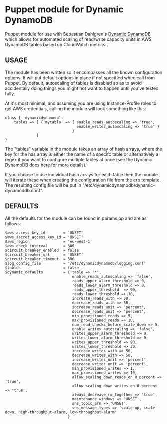 Puppet module for Dynamic DynamoDB
==================================

Puppet module for use with Sebastian Dahlgren's [Dynamic DynamoDB](https://github.com/sebdah/dynamic-dynamodb) which allows for automated scaling of read/write capacity units in AWS DynamoDB tables based on CloudWatch metrics.

USAGE
-----

The module has been written so it encompasses all the known configuration options. It will put default options in place if not specified when call from Puppet. By default, autoscaling of tables is disabled so as to avoid accidentally doing things you might not want to happen until you've tested fully.

At it's most minimal, and assuming you are using Instance-Profile roles to get AWS credentials, calling the module will look something like this:

    class { 'dynamicdynamodb': 
        tables => [ {'mytable' => { enable_reads_autoscaling => 'true', 
                                    enable_writes_autoscaling => 'true' } 
                                  }
                  ]
    }

The "tables" variable in the module takes an array of hash arrays, where the key for the has array is either the name of a specifc table or alternatively a regex if you want to configure multiple tables at once (see the Dynamic DynamoDB docs [here](http://dynamic-dynamodb.readthedocs.org/en/latest/configuration_options.html#global-configuration) for more details).

If you choose to use individual hash arrays for each table then the module will iterate these when creating the configuration file from the erb template. The resulting config file will be put in "/etc/dynamicdynamodb/dynamic-dynamoddb.conf".

DEFAULTS
--------

All the defaults for the module can be found in params.pp and are as follows:

    $aws_access_key_id        = 'UNSET'
    $aws_secret_access_key_id = 'UNSET'
    $aws_region               = 'eu-west-1'
    $aws_check_interval       = 300
    $circuit_breaker_enabled  = false
    $circuit_breaker_url      = 'UNSET'
    $circuit_breaker_timeout  = 500
    $log_config_file          = '/etc/dynamicdynamodb/logging.conf'
    $tables                   = false
    $dynamic_defaults         = { table => '*', 
                                  enable_reads_autoscaling => 'false',
                                  reads_upper_alarm_threshold => 0,
                                  reads_lower_alarm_threshold => 0,
                                  reads_upper_threshold  => 90,
                                  reads_lower_threshold => 30,
                                  increase_reads_with => 50,
                                  decrease_reads_with => 50,
                                  increase_reads_unit => 'percent',
                                  decrease_reads_unit => 'percent',
                                  min_provisioned_reads => 5,
                                  max_provisioned_reads => 10,
                                  num_read_checks_before_scale_down => 5, 
                                  enable_writes_autoscaling => 'false',
                                  writes_upper_alarm_threshold => 0,
                                  writes_lower_alarm_threshold => 0,
                                  writes_upper_threshold => 90,
                                  writes_lower_threshold => 30,
                                  increase_writes_with => 50,
                                  decrease_writes_with => 50,
                                  increase_writes_unit => 'percent',
                                  decrease_writes_unit => 'percent',
                                  min_provisioned_writes => 1,
                                  max_provisioned_writes => 10,
                                  allow_scaling_down_reads_on_0_percent => 'true',
                                  allow_scaling_down_writes_on_0_percent => 'true',
                                  always_decrease_rw_together => 'true',
                                  maintenance_windows => 'UNSET',
                                  sns_topic_arn => 'UNSET',
                                  sns_message_types => 'scale-up, scale-down, high-throughput-alarm, low-throughput-alarm'
                                }


